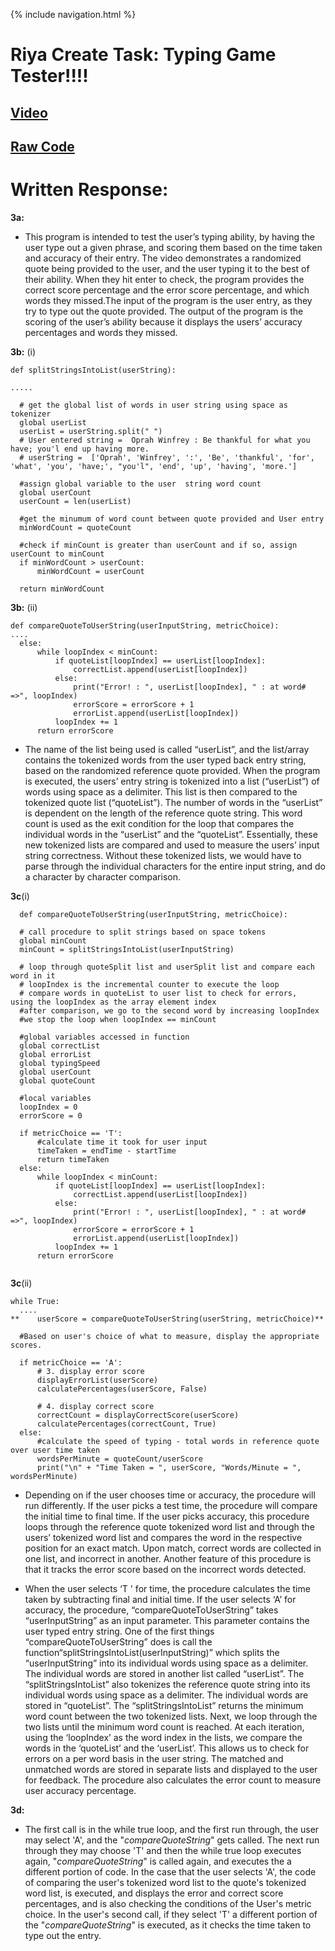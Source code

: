 {% include navigation.html %}
# Riya Create Task: Typing Game Tester!!!!
## [Video](https://drive.google.com/file/d/1V4CgI6JvoveDZCwnLKqA1N90FTXYzUBP/view)
## [Raw Code](https://github.com/ranand2445/curly-knife/commit/823600dc803c3b7a939f67483e915e63d45c1865)

# Written Response:
**3a:**
- This program is intended to test the user’s typing ability, by having the user type out a given phrase, and scoring them based on the time taken and accuracy of their entry. The video demonstrates a randomized quote being provided to the user, and the user typing it to the best of their ability. When they hit enter to check, the program provides the correct score percentage and the error score percentage, and which words they missed.The input of the program is the user entry, as they try to type out the quote provided. The output of the program is the scoring of the user’s ability because it displays the users’ accuracy percentages and words they missed. 

**3b:** (i) 
  ```
def splitStringsIntoList(userString):

 .....

    # get the global list of words in user string using space as tokenizer
    global userList
    userList = userString.split(" ")
    # User entered string =  Oprah Winfrey : Be thankful for what you have; you'l end up having more.
    # userString =  ['Oprah', 'Winfrey', ':', 'Be', 'thankful', 'for', 'what', 'you', 'have;', "you'l", 'end', 'up', 'having', 'more.']

    #assign global variable to the user  string word count
    global userCount
    userCount = len(userList)

    #get the minumum of word count between quote provided and User entry
    minWordCount = quoteCount

    #check if minCount is greater than userCount and if so, assign userCount to minCount
    if minWordCount > userCount:
        minWordCount = userCount

    return minWordCount
  ```
**3b:** (ii) 
  ```
def compareQuoteToUserString(userInputString, metricChoice):
....
    else:
        while loopIndex < minCount:
            if quoteList[loopIndex] == userList[loopIndex]:
                correctList.append(userList[loopIndex])
            else:
                print("Error! : ", userList[loopIndex], " : at word# =>", loopIndex)
                errorScore = errorScore + 1
                errorList.append(userList[loopIndex])
            loopIndex += 1
        return errorScore
   ```
- The name of the list being used is called “userList”, and the list/array contains the tokenized words from the user typed back entry string, based on the randomized reference quote provided. When the program is executed, the users’ entry string is tokenized into a list (“userList”) of words using space as a delimiter. This list is then compared to the tokenized quote list (“quoteList”). The number of words in the “userList” is dependent on the length of the reference quote string. This word count is used as the exit condition for the loop that compares the individual words in the “userList” and the “quoteList”. Essentially, these new tokenized lists are compared and used to measure the users’ input string correctness. Without these tokenized lists, we would have to parse through the individual characters for the entire input string, and do a character by character comparison.

**3c**(i)
  ```
    def compareQuoteToUserString(userInputString, metricChoice):

    # call procedure to split strings based on space tokens
    global minCount
    minCount = splitStringsIntoList(userInputString)

    # loop through quoteSplit list and userSplit list and compare each word in it
    # loopIndex is the incremental counter to execute the loop
    # compare words in quoteList to user list to check for errors,  using the loopIndex as the array element index
    #after comparison, we go to the second word by increasing loopIndex
    #we stop the loop when loopIndex == minCount

    #global variables accessed in function
    global correctList
    global errorList
    global typingSpeed
    global userCount
    global quoteCount

    #local variables
    loopIndex = 0
    errorScore = 0

    if metricChoice == 'T':
        #calculate time it took for user input
        timeTaken = endTime - startTime
        return timeTaken
    else:
        while loopIndex < minCount:
            if quoteList[loopIndex] == userList[loopIndex]:
                correctList.append(userList[loopIndex])
            else:
                print("Error! : ", userList[loopIndex], " : at word# =>", loopIndex)
                errorScore = errorScore + 1
                errorList.append(userList[loopIndex])
            loopIndex += 1
        return errorScore
    
 ```
**3c**(ii) 
  ```
  while True:
    ....
**    userScore = compareQuoteToUserString(userString, metricChoice)**

    #Based on user's choice of what to measure, display the appropriate scores.

    if metricChoice == 'A':
        # 3. display error score
        displayErrorList(userScore)
        calculatePercentages(userScore, False)

        # 4. display correct score
        correctCount = displayCorrectScore(userScore)
        calculatePercentages(correctCount, True)
    else:
        #calculate the speed of typing - total words in reference quote over user time taken
        wordsPerMinute = quoteCount/userScore
        print("\n" + "Time Taken = ", userScore, "Words/Minute = ", wordsPerMinute)
   ```
- Depending on if the user chooses time or accuracy, the procedure will run differently. If the user picks a test time, the procedure will compare the initial time to final time. If the user picks accuracy, this procedure loops through the reference quote tokenized word list and through the users’ tokenized word list and compares the word in the respective position for an exact match. Upon match, correct words are collected in one list, and incorrect in another. Another feature of this procedure is that it tracks the error score based on the incorrect words detected. 

- When the user selects ‘T ' for time, the procedure calculates the time taken by subtracting final and initial time. If the user selects ‘A’ for accuracy, the procedure, “compareQuoteToUserString” takes “userInputString” as an input parameter. This parameter contains the user typed entry string. One of the first things “compareQuoteToUserString” does is call the function“splitStringsIntoList(userInputString)” which splits the “userInputString” into its individual words using space as a delimiter. The individual words are stored in another list called “userList”. The “splitStringsIntoList” also tokenizes the reference quote string into its individual words using space as a delimiter. The individual words are stored in “quoteList”. The “splitStringsIntoList” returns the minimum word count between the two tokenized lists. Next, we loop through the two lists until the minimum word count is reached. At each iteration, using the ‘loopIndex’ as the word index in the lists, we compare the words in the ‘quoteList’ and the ‘userList’. This allows us to check for errors on a per word basis in the user string. The matched and unmatched words are stored in separate lists and displayed to the user for feedback. The procedure also calculates the error count to measure user accuracy percentage.

**3d:** 
- The first call is in the while true loop, and the first run through, the user may select 'A', and the "_compareQuoteString_" gets called. The next run through they may choose 'T' and then the while true loop executes again, "_compareQuoteString_" is called again, and executes the a different portion of code. In the case that the user selects 'A', the code of comparing the user's tokenized word list to the quote's tokenized word list, is executed, and displays the error and correct score percentages, and is also checking the conditions of the User's metric choice. In the user's second call, if they select 'T' a different portion of the  "_compareQuoteString_"  is executed, as it checks the time taken to type out the entry.
